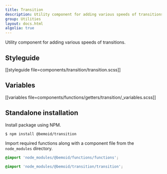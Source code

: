 ```yaml
---
title: Transition
description: Utility component for adding various speeds of transitions.
group: Utilities
layout: docs.html
algolia: true
---
```


Utility component for adding various speeds of transitions.

## Styleguide

[[styleguide file=components/transition/transition.scss]]

## Variables

[[variables file=components/functions/getters/transition/_variables.scss]]

## Standalone installation

Install package using NPM.

```bash
$ npm install @bemoid/transition
```

Import required functions along with a component file from the `node_modules` directory.

```scss
@import 'node_modules/@bemoid/functions/functions';

@import 'node_modules/@bemoid/transition/transition';
```